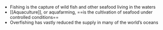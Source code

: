 
- Fishing is the capture of wild fish and other seafood living in the waters
- [[Aquaculture]], or aquafarming, ==is the cultivation of seafood under controlled conditions==
- Overfishing has vastly reduced the supply in many of the world’s oceans
